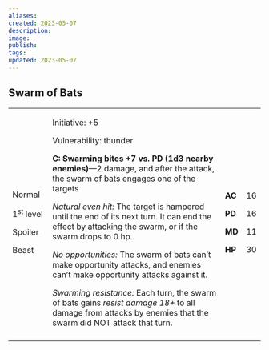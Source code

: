 ```yaml
---
aliases: 
created: 2023-05-07
description: 
image: 
publish: 
tags: 
updated: 2023-05-07
---
```


## Swarm of Bats

<table>
<colgroup>
<col style="width: 16%" />
<col style="width: 72%" />
<col style="width: 5%" />
<col style="width: 5%" />
</colgroup>
<tbody>
<tr class="odd">
<td><p>Normal</p>
<p>1<sup>st</sup> level</p>
<p>Spoiler</p>
<p>Beast</p></td>
<td><p>Initiative: +5</p>
<p>Vulnerability: thunder</p>
<p><strong>C: Swarming bites +7 vs. PD (1d3 nearby enemies)</strong>—2
damage, and after the attack, the swarm of bats engages one of the
targets</p>
<p><em>Natural even hit:</em> The target is hampered until the end of
its next turn. It can end the effect by attacking the swarm, or if the
swarm drops to 0 hp.</p>
<p><em>No opportunities:</em> The swarm of bats can’t make opportunity
attacks, and enemies can’t make opportunity attacks against it.</p>
<p><em>Swarming resistance:</em> Each turn, the swarm of bats gains
<em>resist damage 18+</em> to all damage from attacks by enemies that
the swarm did NOT attack that turn.</p></td>
<td><p><strong>AC</strong></p>
<p><strong>PD</strong></p>
<p><strong>MD</strong></p>
<p><strong>HP</strong></p></td>
<td><p>16</p>
<p>16</p>
<p>11</p>
<p>30</p></td>
</tr>
<tr class="even">
<td></td>
<td></td>
<td></td>
<td></td>
</tr>
</tbody>
</table>

